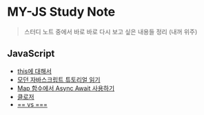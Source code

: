 MY-JS Study Note
===========================
> 스터디 노트 중에서 바로 바로 다시 보고 싶은 내용들 정리
> (내꺼 위주)

## __JavaScript__
  * [this에 대해서](https://github.com/kuongee/my-js/blob/main/JavaScript/aboutThis.md)
  * [모던 자바스크립트 튜토리얼 읽기](https://github.com/kuongee/my-js/tree/main/JavaScript/readModernJS) 
  * [Map 함수에서 Async Await 사용하기](https://github.com/kuongee/my-js/blob/main/JavaScript/asyncAwaitMap.md)
  * [클로저](https://github.com/kuongee/my-js/blob/main/JavaScript/closure.md)
  * [== vs ===](https://github.com/kuongee/my-js/blob/main/JavaScript/equalityCompare.md)
